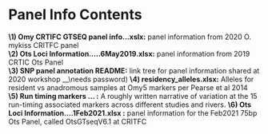 # Panel Info Contents

__\1) Omy CRTIFC GTSEQ panel info...xslx:__ panel information from 2020 O. mykiss CRITFC panel  
__\2) Ots Loci Information.....6May2019.xlsx:__ panel information from 2019 CRTIC Ots Panel   
__\3) SNP panel annotation README:__ link tree for panel information shared at 2020 workshop __\needs password)
__\4) residency_alleles.xlsx:__ Alleles for resident vs anadromous samples at Omy5 markers per Pearse et al 2014  
__\5) Run timing markers ... :__ A roughly written narrative of variation at the 15 run-timing associated markers across different studies and rivers.
__\6) Ots Loci Information....1Feb2021.xlsx :__ panel information for the Feb2021 75bp Ots Panel, called OtsGTseqV6.1 at CRITFC